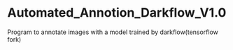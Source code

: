 # Automated_Annotion_Darkflow_V1.0
Program to annotate images with a model trained by darkflow(tensorflow fork)

